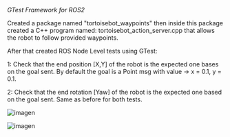 *GTest Framework for ROS2*

Created a package named "tortoisebot_waypoints" then inside this package created a C++ program named:
tortoisebot_action_server.cpp that allows the robot to follow provided waypoints. 

After that created ROS Node Level tests using GTest:
  
  1: Check that the end position [X,Y] of the robot is the expected one bases on the goal sent. By default the goal is
     a Point msg with value -> x = 0.1, y = 0.1. 

  2: Check that the end rotation [Yaw] of the robot is the expected one based on the goal sent. Same as before for both tests.

![imagen](https://github.com/Romu10/GTest-Framework-for-ROS2/assets/132951300/94de91f3-8db6-4c64-b9b2-83d688e7ab3b)

![imagen](https://github.com/Romu10/GTest-Framework-for-ROS2/assets/132951300/93c48567-a4c9-4ef2-bde9-2cdf6d070446)
